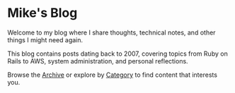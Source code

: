 # Mike's Blog

Welcome to my blog where I share thoughts, technical notes, and other things I might need again.

This blog contains posts dating back to 2007, covering topics from Ruby on Rails to AWS, system administration, and personal reflections.

Browse the [Archive](/blog/archive) or explore by [Category](/blog/category) to find content that interests you.

